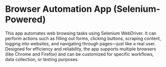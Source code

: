# Browser Automation App (Selenium-Powered)
This app automates web browsing tasks using Selenium WebDriver. It can perform actions such as filling out forms, clicking buttons, scraping content, logging into websites, and navigating through pages—just like a real user. Designed for efficiency and reliability, the app supports multiple browsers (like Chrome and Firefox) and can be customized for specific workflows, data collection, or testing purposes.